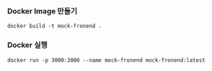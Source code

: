 ### Docker Image 만들기

```shell
docker build -t mock-fronend .
```

### Docker 실행

```shell
docker run -p 3000:3000 --name mock-fronend mock-fronend:latest
```
